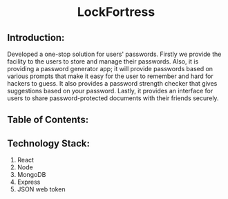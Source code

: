 <h1 align="center">LockFortress</h1>
<p align="center">
</p>



## Introduction:
Developed a one-stop solution for users' passwords. Firstly we provide the facility to the users to store and manage their passwords. Also, it is providing a password generator app; it will provide passwords based on various prompts that make it easy for the user to remember and hard for hackers to guess. It also provides a password strength checker that gives suggestions based on your password. Lastly, it provides an interface for users to share password-protected documents with their friends securely. 

  

  
  
## Table of Contents:

## Technology Stack:
  1) React
  2) Node
  3) MongoDB
  4) Express
  5) JSON web token
  





